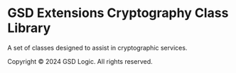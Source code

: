 ﻿# GSD Extensions Cryptography Class Library

A set of classes designed to assist in cryptographic services.

Copyright © 2024 GSD Logic. All rights reserved.